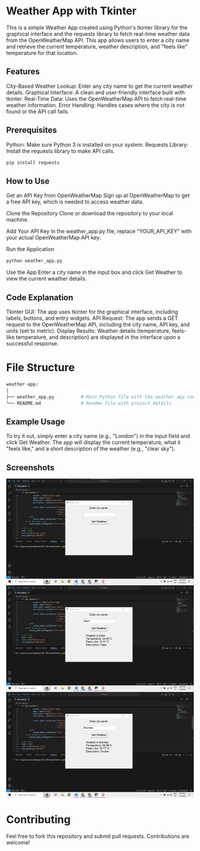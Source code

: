 # Weather App with Tkinter

This is a simple Weather App created using Python's tkinter library for the graphical interface and the requests library to fetch real-time weather data from the OpenWeatherMap API. This app allows users to enter a city name and retrieve the current temperature, weather description, and "feels like" temperature for that location.

## Features

City-Based Weather Lookup: Enter any city name to get the current weather details.
Graphical Interface: A clean and user-friendly interface built with tkinter.
Real-Time Data: Uses the OpenWeatherMap API to fetch real-time weather information.
Error Handling: Handles cases where the city is not found or the API call fails.

## Prerequisites

Python: Make sure Python 3 is installed on your system.
Requests Library: Install the requests library to make API calls.

```python
pip install requests
```

## How to Use

Get an API Key from OpenWeatherMap
Sign up at OpenWeatherMap to get a free API key, which is needed to access weather data.

Clone the Repository
Clone or download the repository to your local machine.

Add Your API Key
In the weather_app.py file, replace "YOUR_API_KEY" with your actual OpenWeatherMap API key.

Run the Application

```python
python weather_app.py
```
Use the App
Enter a city name in the input box and click Get Weather to view the current weather details.

## Code Explanation

Tkinter GUI: The app uses tkinter for the graphical interface, including labels, buttons, and entry widgets.
API Request: The app sends a GET request to the OpenWeatherMap API, including the city name, API key, and units (set to metric).
Display Results: Weather details (temperature, feels-like temperature, and description) are displayed in the interface upon a successful response.

# File Structure

```python
weather-app/
│
├── weather_app.py          # Main Python file with the weather app code
└── README.md               # Readme file with project details
```

## Example Usage

To try it out, simply enter a city name (e.g., "London") in the input field and click Get Weather. The app will display the current temperature, what it "feels like," and a short description of the weather (e.g., "clear sky").

## Screenshots

![Weather App Screenshot1](https://github.com/prkshdas/Weather-App-with-Tkinter/blob/main/wed_app1.png)
![Weather App Screenshot2](https://github.com/prkshdas/Weather-App-with-Tkinter/blob/main/wed_app2.png)
![Weather App Screenshot3](https://github.com/prkshdas/Weather-App-with-Tkinter/blob/main/wed_app3.png)

# Contributing
Feel free to fork this repository and submit pull requests. Contributions are welcome!
